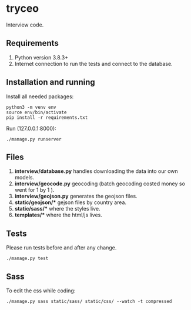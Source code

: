 # tryceo
Interview code.

## Requirements
1. Python version 3.8.3+
2. Internet connection to run the tests and connect to the database.

## Installation and running
Install all needed packages:
```
python3 -m venv env
source env/bin/activate
pip install -r requirements.txt
```

Run (127.0.0.1:8000):
```
./manage.py runserver
```

## Files
1. __interview/database.py__ handles downloading the data into our own models.
2. __interview/geocode.py__ geocoding (batch geocoding costed money so went for 1 by 1 ).
3. __interview/geojson.py__ generates the geojson files.
4. __static/geojson/*__ gejson files by country area.
5. __static/sass/*__ where the styles live.
6. __templates/*__ where the html/js lives.

## Tests
Please run tests before and after any change.
```
./manage.py test
```

## Sass
To edit the css while coding:
```
./manage.py sass static/sass/ static/css/ --watch -t compressed
```